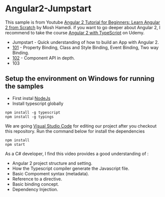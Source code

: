 # Angular2-Jumpstart

This sample is from Youtube [Angular 2 Tutorial for Beginners: Learn Angular 2 from Scratch](https://www.youtube.com/watch?v=_-CD_5YhJTA) by Mosh Hamedi.
if you want to go deeper about Angular 2, I recommend to take the course [Angular 2 with TypeScript](https://www.udemy.com/angular-2-tutorial-for-beginners/learn/v4/overview) on Udemy.

- Jumpstart - Quick understanding of how to build an App with Angular 2.
- [101](https://github.com/dacho68/Angular2-101) - Property Binding, Class and Style Binding, Event Binding, Two way Binding.
- [102](https://github.com/dacho68/Angular2-102) - Component API in depth.
- 103

## Setup the environment on Windows for running the samples
- First instal [NodeJs](https://nodejs.org/en/)
- Install typescript globally

```
npm install -g typescript
npm install -g typings
```

We are going [Visual Studio Code](http://code.visualstudio.com/) for editing our project
after you checkout this repository. Run the command below for install the dependencies

```
npm install
npm start
```

As a C# developer, I find this video provides a good understanding of :

- Angular 2 project structure and setting.
- How the Typescript compiler generate the Javascript file.
- Basic Compoment syntax (metadata).
- Reference to a directive.
- Basic binding concept.
- Dependency Injection.
 


